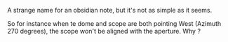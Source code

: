 A strange name for an obsidian note, but it's not as simple as it seems.

So for instance when te dome and scope are both pointing West (Azimuth 270 degrees), the scope won't be aligned with the aperture. Why ?